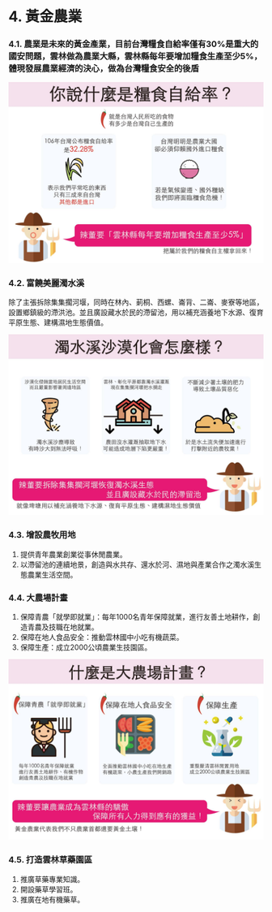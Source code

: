 # 4. 黃金農業

### 4.1. 農業是未來的黃金產業，目前台灣糧食自給率僅有30%是重大的國安問題，雲林做為農業大縣，雲林縣每年要增加糧食生產至少5%，體現發展農業經濟的決心，做為台灣糧食安全的後盾

![](../.gitbook/assets/44719573_282039192642504_8156346528093437952_o.jpg)

### 4.2. 富饒美麗濁水溪

除了主張拆除集集擱河堰，同時在林內、莿桐、西螺、崙背、二崙、麥寮等地區，設置鄉鎮級的滯洪池。並且廣設藏水於民的滯留池，用以補充涵養地下水源、復育平原生態、建構濕地生態價值。

![](../.gitbook/assets/44629804_282039182642505_8624328758825844736_o.jpg)

### 4.3. 增設農牧用地

1. 提供青年農業創業從事休閒農業。
2. 以滯留池的連續地景，創造與水共存、還水於河、濕地與產業合作之濁水溪生態農業生活空間。

### 4.4. 大農場計畫

1. 保障青農「就學即就業」：每年1000名青年保障就業，進行友善土地耕作，創造青農及技職在地就業。
2. 保障在地人食品安全：推動雲林國中小吃有機蔬菜。
3. 保障生產：成立2000公頃農業生技園區。

![](../.gitbook/assets/44702817_283115222534901_6780908986993475584_o.jpg)

### 4.5. 打造雲林草藥園區

1. 推廣草藥專業知識。
2. 開設藥草學習班。
3. 推廣在地有機藥草。

